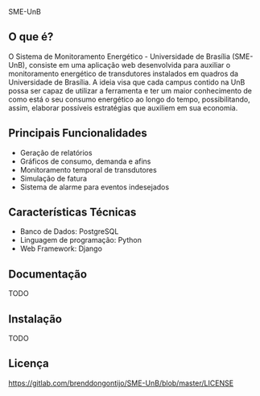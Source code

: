 SME-UnB


O que é?
--------

O Sistema de Monitoramento Energético - Universidade de Brasília (SME-UnB), consiste em uma aplicação web desenvolvida para auxiliar o monitoramento energético de transdutores instalados em quadros da Universidade de Brasília. A ideia visa que cada campus contido na UnB possa ser capaz de utilizar a ferramenta e ter um maior conhecimento de como está o seu consumo energético ao longo do tempo, possibilitando, assim, elaborar possíveis estratégias que auxiliem em sua economia.


Principais Funcionalidades
--------------------------

- Geração de relatórios
- Gráficos de consumo, demanda e afins
- Monitoramento temporal de transdutores
- Simulação de fatura
- Sistema de alarme para eventos indesejados


Características Técnicas
------------------------

- Banco de Dados: PostgreSQL
- Linguagem de programação: Python
- Web Framework: Django


Documentação
------------
TODO


Instalação
----------
TODO


Licença
-------
https://gitlab.com/brenddongontijo/SME-UnB/blob/master/LICENSE